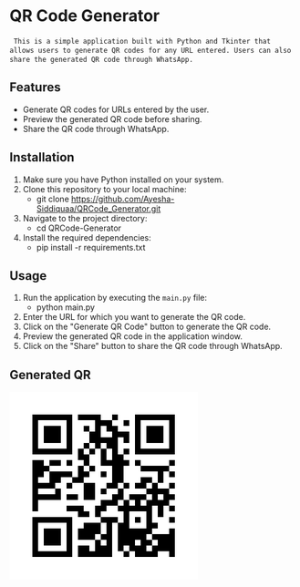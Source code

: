 # QR Code Generator

     This is a simple application built with Python and Tkinter that allows users to generate QR codes for any URL entered. Users can also share the generated QR code through WhatsApp.

## Features

- Generate QR codes for URLs entered by the user.
- Preview the generated QR code before sharing.
- Share the QR code through WhatsApp.

## Installation

1. Make sure you have Python installed on your system. 
2. Clone this repository to your local machine:
     - git clone https://github.com/Ayesha-Siddiquaa/QRCode_Generator.git
3. Navigate to the project directory:
     - cd QRCode-Generator
4. Install the required dependencies:
     - pip install -r requirements.txt

## Usage

1. Run the application by executing the `main.py` file:
    - python main.py
2. Enter the URL for which you want to generate the QR code.
3. Click on the "Generate QR Code" button to generate the QR code.
4. Preview the generated QR code in the application window.
5. Click on the "Share" button to share the QR code through WhatsApp.

## Generated QR

![QR Code](QR_Code.png)


